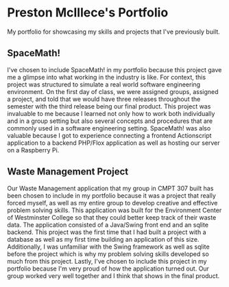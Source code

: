 # Preston McIllece's Portfolio

My portfolio for showcasing my skills and projects that I've previously built. 

<h2> SpaceMath! </h2>

I've chosen to include SpaceMath! in my portfolio because this project gave me a glimpse into 
what working in the industry is like. For context, this project was structured to simulate a 
real world software engineering environment. On the first day of class, we were assigned groups,
assigned a project, and told that we would have three releases throughout the semester with the 
third release being our final product. This project was invaluable to me because I learned not only
how to work both individually and in a group setting but also several concepts and procedures that 
are commonly used in a software engineering setting. SpaceMath! was also valuable because I got to
experience connecting a frontend Actionscript application to a backend PHP/Flox application as well
as hosting our server on a Raspberry Pi.

<h2> Waste Management Project </h2>

Our Waste Management application that my group in CMPT 307 built has been chosen to include
in my portfolio because it was a project that really forced myself, as well as my entire group
to develop creative and effective problem solving skills. This application was built for the 
Environment Center of Westminster College so that they could better keep track of their waste 
data. The application consisted of a Java/Swing front end and an sqlite backend. This project was
the first time that I had built a project with a database as well as my first time building an
application of this size. Additionally, I was unfamiliar with the Swing framework as well as 
sqlite before the project which is why my problem solving skills developed so much from this
project. Lastly, I've chosen to include this project in my portfolio because I'm very proud
of how the application turned out. Our group worked very well together and I think that shows
in the final product.